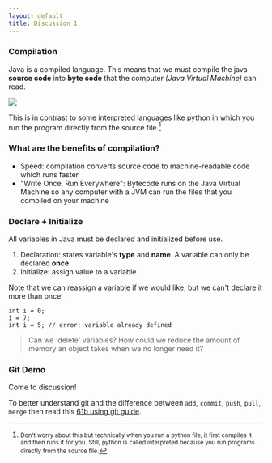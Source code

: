 ```yaml
---
layout: default
title: Discussion 1
---
```

### Compilation
Java is a compiled language. This means that we must compile the java **source code** into **byte code** that the computer *(Java Virtual Machine)* can read.

![](http://www.buildingjavaprograms.com/labs/1/compile-run-output.png)

This is in contrast to some interpreted languages like python in which you run the program directly from the source file.[^1]

### What are the benefits of compilation?
* Speed: compilation converts source code to machine-readable code which runs faster
* "Write Once, Run Everywhere": Bytecode runs on the Java Virtual Machine so any computer with a JVM can run the files that you compiled on your machine

### Declare + Initialize
All variables in Java must be declared and initialized before use.
1. Declaration: states variable's **type** and **name**. A variable can only be declared **once**.
2. Initialize: assign value to a variable

Note that we can reassign a variable if we would like, but we can't declare it more than once!

```
int i = 0;
i = 7;
int i = 5; // error: variable already defined
```

> Can we 'delete' variables? How could we reduce the amount of memory an object takes when we no longer need it?

### Git Demo
Come to discussion!

To better understand git and the difference between `add`, `commit`, `push`, `pull`, `merge` then read this [61b using git guide](https://sp18.datastructur.es/materials/guides/using-git.html).

[^1]: <small> Don't worry about this but technically when you run a python file, it first compiles it and then runs it for you. Still, python is called interpreted because you run programs directly from the source file.</small>
